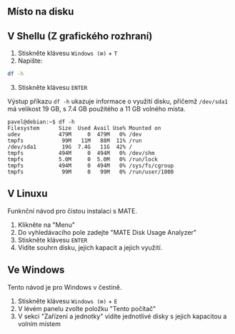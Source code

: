 ## Místo na disku

## V Shellu (Z grafického rozhraní)

1. Stiskněte klávesu `Windows (⊞)` + `T`
2. Napište:
```bash
df -h
```
3. Stiskněte klávesu `ENTER`

Výstup příkazu `df -h` ukazuje informace o využití disku, přičemž `/dev/sda1` má velikost 19 GB, s 7.4 GB použitého a 11 GB volného místa.

```
pavel@debian:~$ df -h
Filesystem      Size  Used Avail Use% Mounted on
udev            479M     0  479M   0% /dev
tmpfs            99M   11M   88M  11% /run
/dev/sda1        19G  7.4G   11G  42% /
tmpfs           494M     0  494M   0% /dev/shm
tmpfs           5.0M     0  5.0M   0% /run/lock
tmpfs           494M     0  494M   0% /sys/fs/cgroup
tmpfs            99M     0   99M   0% /run/user/1000
```

## V Linuxu
Funknční návod pro čistou instalaci s MATE.
1. Klikněte na "Menu" 
2. Do vyhledávacího pole zadejte "MATE Disk Usage Analyzer"
3. Stiskněte klávesu `ENTER` 
4. Vidíte souhrn disku, jejich kapacit a jejich využití.


## Ve Windows
Tento návod je pro Windows v čestině.
1. Stiskněte klávesu `Windows (⊞)` + `E`
2. V lévém panelu zvolte položku "Tento počítač"
3. V sekci "Zařízení a jednotky" vidíte jednotlivé disky s jejich kapacitou a volním místem



